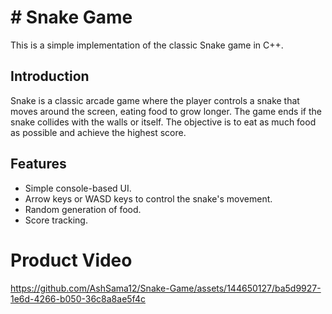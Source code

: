 # # Snake Game

This is a simple implementation of the classic Snake game in C++.

## Introduction

Snake is a classic arcade game where the player controls a snake that moves around the screen, 
eating food to grow longer. The game ends if the snake collides with the walls or itself. 
The objective is to eat as much food as possible and achieve the highest score.

## Features

- Simple console-based UI.
- Arrow keys or WASD keys to control the snake's movement.
- Random generation of food.
- Score tracking.

# Product Video

https://github.com/AshSama12/Snake-Game/assets/144650127/ba5d9927-1e6d-4266-b050-36c8a8ae5f4c
